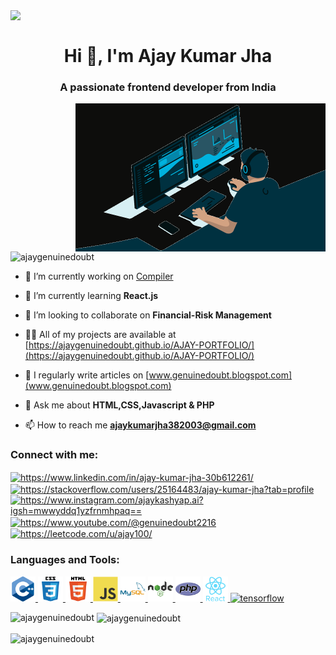 <img align="top" src="https://www.pramukhdigital.com/wp-content/uploads/2018/07/New-PNC-Animated-Banners.gif">

<h1 align="center">Hi 👋, I'm Ajay Kumar Jha</h1>
<h3 align="center">A passionate frontend developer from India</h3>
<img align="right" alt="coding" width="400" src="https://raw.githubusercontent.com/Potential17/Potential17/master/user%20(2).gif">

<p align="left"> <img src="https://komarev.com/ghpvc/?username=ajaygenuinedoubt&label=Profile%20views&color=0e75b6&style=flat" alt="ajaygenuinedoubt" /> </p>

- 🔭 I’m currently working on [Compiler](https://github.com/Ajaygenuinedoubt/Compiler)

- 🌱 I’m currently learning **React.js**

- 👯 I’m looking to collaborate on **Financial-Risk Management**

- 👨‍💻 All of my projects are available at [https://ajaygenuinedoubt.github.io/AJAY-PORTFOLIO/](https://ajaygenuinedoubt.github.io/AJAY-PORTFOLIO/)

- 📝 I regularly write articles on [www.genuinedoubt.blogspot.com](www.genuinedoubt.blogspot.com)

- 💬 Ask me about **HTML,CSS,Javascript & PHP**

- 📫 How to reach me **ajaykumarjha382003@gmail.com**

<h3 align="left">Connect with me:</h3>
<p align="left">
<a href="https://linkedin.com/in/https://www.linkedin.com/in/ajay-kumar-jha-30b612261/" target="blank"><img align="center" src="https://raw.githubusercontent.com/rahuldkjain/github-profile-readme-generator/master/src/images/icons/Social/linked-in-alt.svg" alt="https://www.linkedin.com/in/ajay-kumar-jha-30b612261/" height="30" width="40" /></a>
<a href="https://stackoverflow.com/users/https://stackoverflow.com/users/25164483/ajay-kumar-jha?tab=profile" target="blank"><img align="center" src="https://raw.githubusercontent.com/rahuldkjain/github-profile-readme-generator/master/src/images/icons/Social/stack-overflow.svg" alt="https://stackoverflow.com/users/25164483/ajay-kumar-jha?tab=profile" height="30" width="40" /></a>
<a href="https://www.instagram.com/ajaykashyap.ai?utm_source=qr&igsh=MWwydDQ1YzFrNmhpaQ==" target="blank"><img align="center" src="https://raw.githubusercontent.com/rahuldkjain/github-profile-readme-generator/master/src/images/icons/Social/instagram.svg" alt="https://www.instagram.com/ajaykashyap.ai?igsh=mwwyddq1yzfrnmhpaq==" height="30" width="40" /></a>
<a href="https://www.youtube.com/c/https://www.youtube.com/@genuinedoubt2216" target="blank"><img align="center" src="https://raw.githubusercontent.com/rahuldkjain/github-profile-readme-generator/master/src/images/icons/Social/youtube.svg" alt="https://www.youtube.com/@genuinedoubt2216" height="30" width="40" /></a>
<a href="https://www.leetcode.com/https://leetcode.com/u/ajay100/" target="blank"><img align="center" src="https://raw.githubusercontent.com/rahuldkjain/github-profile-readme-generator/master/src/images/icons/Social/leet-code.svg" alt="https://leetcode.com/u/ajay100/" height="30" width="40" /></a>
</p>

<h3 align="left">Languages and Tools:</h3>
<p align="left"> <a href="https://www.w3schools.com/cpp/" target="_blank" rel="noreferrer"> <img src="https://raw.githubusercontent.com/devicons/devicon/master/icons/cplusplus/cplusplus-original.svg" alt="cplusplus" width="40" height="40"/> </a> <a href="https://www.w3schools.com/css/" target="_blank" rel="noreferrer"> <img src="https://raw.githubusercontent.com/devicons/devicon/master/icons/css3/css3-original-wordmark.svg" alt="css3" width="40" height="40"/> </a> <a href="https://www.w3.org/html/" target="_blank" rel="noreferrer"> <img src="https://raw.githubusercontent.com/devicons/devicon/master/icons/html5/html5-original-wordmark.svg" alt="html5" width="40" height="40"/> </a> <a href="https://developer.mozilla.org/en-US/docs/Web/JavaScript" target="_blank" rel="noreferrer"> <img src="https://raw.githubusercontent.com/devicons/devicon/master/icons/javascript/javascript-original.svg" alt="javascript" width="40" height="40"/> </a> <a href="https://www.mysql.com/" target="_blank" rel="noreferrer"> <img src="https://raw.githubusercontent.com/devicons/devicon/master/icons/mysql/mysql-original-wordmark.svg" alt="mysql" width="40" height="40"/> </a> <a href="https://nodejs.org" target="_blank" rel="noreferrer"> <img src="https://raw.githubusercontent.com/devicons/devicon/master/icons/nodejs/nodejs-original-wordmark.svg" alt="nodejs" width="40" height="40"/> </a> <a href="https://www.php.net" target="_blank" rel="noreferrer"> <img src="https://raw.githubusercontent.com/devicons/devicon/master/icons/php/php-original.svg" alt="php" width="40" height="40"/> </a> <a href="https://reactjs.org/" target="_blank" rel="noreferrer"> <img src="https://raw.githubusercontent.com/devicons/devicon/master/icons/react/react-original-wordmark.svg" alt="react" width="40" height="40"/> </a> <a href="https://www.tensorflow.org" target="_blank" rel="noreferrer"> <img src="https://www.vectorlogo.zone/logos/tensorflow/tensorflow-icon.svg" alt="tensorflow" width="40" height="40"/> </a> </p>

<p><img align="left" src="https://github-readme-stats.vercel.app/api/top-langs?username=ajaygenuinedoubt&show_icons=true&locale=en&layout=compact" alt="ajaygenuinedoubt" /></p>

<p>&nbsp;<img align="center" src="https://github-readme-stats.vercel.app/api?username=ajaygenuinedoubt&show_icons=true&locale=en" alt="ajaygenuinedoubt" /></p>

<p><img align="center" src="https://github-readme-streak-stats.herokuapp.com/?user=ajaygenuinedoubt&" alt="ajaygenuinedoubt" /></p>
